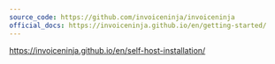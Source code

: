```yaml
---
source_code: https://github.com/invoiceninja/invoiceninja
official_docs: https://invoiceninja.github.io/en/getting-started/
---
```




https://invoiceninja.github.io/en/self-host-installation/